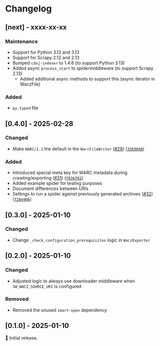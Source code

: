 # Changelog

## [next] - xxxx-xx-xx

### Maintenance

- Support for Python 3.12 and 3.13
- Support for Scrapy 2.12 and 2.13
- Bumped `cdxj-indexer` to 1.4.6 (to support Python 3.13)
- Added async `process_start` to spidermiddleware (to support Scrapy 2.13)
    - Added additional async methods to support this (async iterator in WaczFile)

### Added
- `py.typed` file


## [0.4.0] - 2025-02-28

### Changed

- Make `WARC/1.1` the default in the `WarcFileWriter` ([#28](https://github.com/q-m/scrapy-webarchive/pull/28)) ([`3569600`](https://github.com/q-m/scrapy-webarchive/commit/3569600))

### Added

- Introduced special meta key for WARC metadata during crawling/exporting ([#31](https://github.com/q-m/scrapy-webarchive/pull/31)) ([`f836f02`](https://github.com/q-m/scrapy-webarchive/commit/f836f02))
- Added example spider for testing purposes
- Document differences between URIs
- Settings to run a spider against previously generated archives ([#32](https://github.com/q-m/scrapy-webarchive/pull/31)) ([`f28e966`](https://github.com/q-m/scrapy-webarchive/commit/f28e966))


## [0.3.0] - 2025-01-10

### Changed

- Change `_check_configuration_prerequisites` logic in `WaczExporter`


## [0.2.0] - 2025-01-10

### Changed

- Adjusted logic to always use downloader middleware when `SW_WACZ_SOURCE_URI` is configured

### Removed

- Removed the unused `smart-open` dependency


## [0.1.0] - 2025-01-10

:seedling: Initial release.
